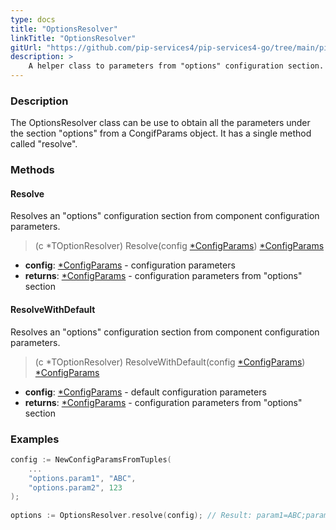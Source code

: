 ```yaml
---
type: docs
title: "OptionsResolver"
linkTitle: "OptionsResolver"
gitUrl: "https://github.com/pip-services4/pip-services4-go/tree/main/pip-services4-components-go"
description: > 
    A helper class to parameters from "options" configuration section.
---
```

### Description
The OptionsResolver class can be use to obtain all the parameters under the section "options" from a CongifParams object. It has a single method called "resolve".

### Methods

#### Resolve
Resolves an "options" configuration section from component configuration parameters.

> (c *TOptionResolver) Resolve(config [*ConfigParams](../config_params)) [*ConfigParams](../config_params)

- **config**: [*ConfigParams](../config_params) - configuration parameters
- **returns**: [*ConfigParams](../config_params) - configuration parameters from "options" section


#### ResolveWithDefault
Resolves an "options" configuration section from component configuration parameters.

> (c *TOptionResolver) ResolveWithDefault(config [*ConfigParams](../config_params)) [*ConfigParams](../config_params)

- **config**: [*ConfigParams](../config_params) - default configuration parameters
- **returns**: [*ConfigParams](../config_params) - configuration parameters from "options" section

### Examples

```go
config := NewConfigParamsFromTuples(
    ...
    "options.param1", "ABC",
    "options.param2", 123
);
 
options := OptionsResolver.resolve(config); // Result: param1=ABC;param2=123

```

